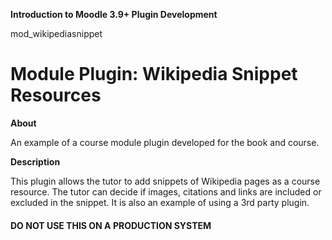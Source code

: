 __Introduction to Moodle 3.9+ Plugin Development__

mod\_wikipediasnippet

# Module Plugin: Wikipedia Snippet Resources #

__About__

An example of a course module plugin developed for the book and course.

__Description__

This plugin allows the tutor to add snippets of Wikipedia pages as a course resource.  The tutor can decide if images, citations and links are included or excluded in the snippet.  It is also an example of using a 3rd party plugin.

#### DO NOT USE THIS ON A PRODUCTION SYSTEM ####